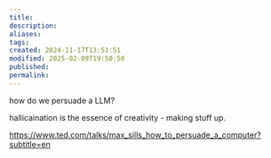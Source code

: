 ```yaml
---
title: 
description: 
aliases: 
tags: 
created: 2024-11-17T13:51:51
modified: 2025-02-09T19:50:50
published: 
permalink: 
---
```


how do we persuade a LLM?


hallicaination is the essence of creativity - making stuff up.



https://www.ted.com/talks/max_sills_how_to_persuade_a_computer?subtitle=en

